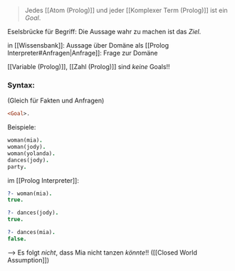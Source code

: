 > Jedes [[Atom (Prolog)]] und jeder [[Komplexer Term (Prolog)]] ist ein _Goal_.

Eselsbrücke für Begriff: Die Aussage wahr zu machen ist das _Ziel_.

in [[Wissensbank]]: Aussage über Domäne
als [[Prolog Interpreter#Anfragen|Anfrage]]: Frage zur Domäne


[[Variable (Prolog)]], [[Zahl (Prolog)]] sind _keine_ Goals!!

### Syntax:
(Gleich für Fakten und Anfragen)
```Prolog
<Goal>.
```
 Beispiele:
 ```prolog
 woman(mia).
 woman(jody).
 woman(yolanda).
 dances(jody).
 party.
```

im [[Prolog Interpreter]]:
```prolog
?- woman(mia). 
true.

?- dances(jody).
true.

?- dances(mia).
false.
```
--> Es folgt _nicht_, dass Mia nicht tanzen _könnte_!! ([[Closed World Assumption]])